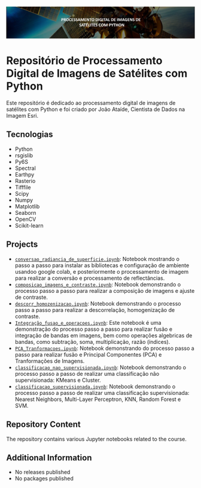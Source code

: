 ![Project Image](banner.png)
# Repositório de Processamento Digital de Imagens de Satélites com Python

Este repositório é dedicado ao processamento digital de imagens de satélites com Python e foi criado por João Ataíde, Cientista de Dados na Imagem Esri.

## Tecnologias
- Python
- rsgislib
- Py6S
- Spectral
- Earthpy
- Rasterio
- Tifffile
- Scipy
- Numpy
- Matplotlib
- Seaborn
- OpenCV
- Scikit-learn

## Projects
- [`conversao_radiancia_de_superficie.ipynb`](https://github.com/jvataidee/pdi_python/blob/master/conversao_radiancia_de_superficie.ipynb): Notebook mostrando o passo a passo para instalar as bibliotecas e configuração de ambiente usandoo google colab, e posteriormente o processamento de imagem para realizar a conversão e processamento de reflectâncias.
- [`composicao_imagens_e_contraste.ipynb`](https://github.com/jvataidee/pdi_python/blob/main/composicao_imagens_e_contraste.ipynb): Notebook demonstrando  o processo passo a passo para realizar a composição de imagens e ajuste de contraste.
- [`descorr_homozenizacao.ipynb`](https://github.com/jvataidee/pdi_python/blob/main/descorr_homozenizacao.ipynb): Notebook demonstrando o processo passo a passo para realizar a descorrelação, homogenização de contraste.
- [`Integração_fusao_e_operacoes.ipynb`](https://github.com/jvataidee/pdi_python/blob/main/Integra%C3%A7%C3%A3o_fusao_e_operacoes.ipynb): Este notebook é uma demonstração do processo passo a passo para realizar fusão e integração de bandas em imagens, bem como operações algebricas de bandas, como subtração, soma, multiplicação, razão (índices).
- [`PCA_Tranformacoes.ipynb`](https://github.com/jvataidee/pdi_python/blob/main/PCA_Tranformacoes.ipynb): Notebook demonstrando do processo passo a passo para realizar fusão e Principal Componentes (PCA) e Tranformações de Imagens.
- [`classificacao_nao_supervisionada.ipynb`](https://github.com/jvataidee/pdi_python/blob/main/classificacao_nao_supervisionada.ipynb): Notebook demonstrando o processo passo a passo de realizar uma classificação não supervisionada: KMeans e Cluster.
- [`classificacao_supervisionada.ipynb`](https://github.com/jvataidee/pdi_python/blob/main/classificacao_supervisionada.ipynb): Notebook demonstrando o processo passo a passo de realizar uma classificação supervisionada: Nearest Neighbors, Multi-Layer Perceptron, KNN, Random Forest e SVM.

## Repository Content
The repository contains various Jupyter notebooks related to the course.

## Additional Information
- No releases published
- No packages published
